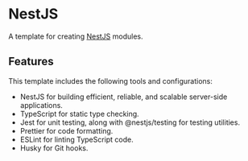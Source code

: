 # NestJS

A template for creating [NestJS](https://nestjs.com/) modules.

## Features

This template includes the following tools and configurations:

- NestJS for building efficient, reliable, and scalable server-side applications.
- TypeScript for static type checking.
- Jest for unit testing, along with @nestjs/testing for testing utilities.
- Prettier for code formatting.
- ESLint for linting TypeScript code.
- Husky for Git hooks.
